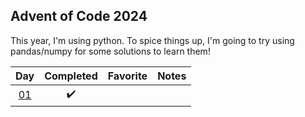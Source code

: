 ## Advent of Code 2024

This year, I'm using python. To spice things up, I'm going to try using pandas/numpy for some solutions to learn them!

|         Day         |     Completed      | Favorite | Notes |
| :-----------------: | :----------------: | :------: | ----- |
| [01](src/day-01.py) | :heavy_check_mark: |          |       |